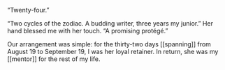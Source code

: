 “Twenty-four.”

“Two cycles of the zodiac. A budding writer, three years my junior.” Her hand blessed me with her touch. “A promising protégé.”

Our arrangement was simple: for the thirty-two days [[spanning]] from August 19 to September 19, I was her loyal retainer. In return, she was my [[mentor]] for the rest of my life.